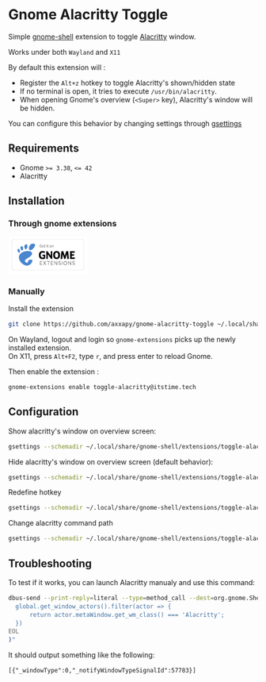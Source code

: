 # Gnome Alacritty Toggle

Simple [gnome-shell](https://wiki.gnome.org/Projects/GnomeShell) extension to toggle [Alacritty](https://github.com/alacritty/alacritty) window.

Works under both `Wayland` and `X11`

By default this extension will :
- Register the `Alt+z` hotkey to toggle Alacritty's shown/hidden state
- If no terminal is open, it tries to execute `/usr/bin/alacritty`.
- When opening Gnome's overview (`<Super>` key), Alacritty's window will be hidden.

You can configure this behavior by changing settings through [gsettings](#configuration)

## Requirements

- Gnome `>= 3.38`, `<= 42`
- Alacritty

## Installation

### Through gnome extensions
[<img src="https://github.com/andyholmes/gnome-shell-extensions-badge/raw/master/get-it-on-ego.png" width=160px>](https://extensions.gnome.org/extension/3942/toggle-alacritty/)

### Manually

Install the extension
```bash
git clone https://github.com/axxapy/gnome-alacritty-toggle ~/.local/share/gnome-shell/extensions/toggle-alacritty@itstime.tech
```

On Wayland, logout and login so `gnome-extensions` picks up the newly installed extension.  
On X11, press `Alt+F2`, type `r`, and press enter to reload Gnome.

Then enable the extension :
```bash
gnome-extensions enable toggle-alacritty@itstime.tech
```

## Configuration

Show alacritty's window on overview screen:
```bash
gsettings --schemadir ~/.local/share/gnome-shell/extensions/toggle-alacritty@itstime.tech/schemas set org.gnome.shell.extensions.toggle-alacritty hide-on-overview false
```

Hide alacritty's window on overview screen (default behavior):
```bash
gsettings --schemadir ~/.local/share/gnome-shell/extensions/toggle-alacritty@itstime.tech/schemas set org.gnome.shell.extensions.toggle-alacritty hide-on-overview true
```

Redefine hotkey
```bash
gsettings --schemadir ~/.local/share/gnome-shell/extensions/toggle-alacritty@itstime.tech/schemas set org.gnome.shell.extensions.toggle-alacritty toggle-key "['<Alt>Z']"
```

Change alacritty command path
```bash
gsettings --schemadir ~/.local/share/gnome-shell/extensions/toggle-alacritty@itstime.tech/schemas set org.gnome.shell.extensions.toggle-alacritty command "$HOME/.local/bin/alacritty"
```

## Troubleshooting

To test if it works, you can launch Alacritty manualy and use this command:
```bash
dbus-send --print-reply=literal --type=method_call --dest=org.gnome.Shell /org/gnome/Shell org.gnome.Shell.Eval string:"$(cat <<EOL
  global.get_window_actors().filter(actor => {
      return actor.metaWindow.get_wm_class() === 'Alacritty';
  })
EOL
)"
```

It should output something like the following:
```
[{"_windowType":0,"_notifyWindowTypeSignalId":57783}]
```
